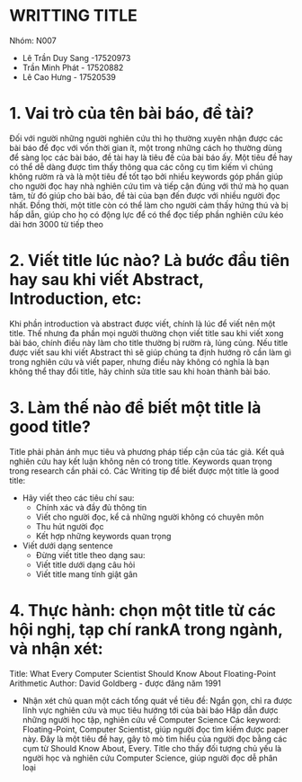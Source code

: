 # WRITTING TITLE

Nhóm: N007
  - Lê Trần Duy Sang -17520973
  - Trần Minh Phát - 17520882
  - Lê Cao Hưng - 17520539
#
# 1. Vai trò của tên bài báo, đề tài?
Đối với người những người nghiên cứu thì họ thường xuyên nhận được các bài báo để đọc với vốn thời gian ít, một trong những cách họ thường dùng để sàng lọc các bài báo, đề tài hay là tiêu đề của bài báo ấy.
Một tiêu đề hay có thể dễ dàng được tìm thấy thông qua các công cụ tìm kiếm vì chúng không rườm rà và là một tiêu đề tốt tạo bởi nhiều keywords góp phần giúp cho người đọc hay nhà nghiên cứu tìm và tiếp cận đúng với thứ mà họ quan tâm, từ đó giúp cho bài báo, đề tài của bạn đến được với nhiều người đọc nhất.
Đồng thời, một title còn có thể làm cho người cảm thấy hứng thú và bị hấp dẫn, giúp cho họ có động lực để có thể đọc tiếp phần nghiên cứu kéo dài hơn 3000 từ tiếp theo
# 2. Viết title lúc nào? Là bước đầu tiên hay sau khi viết Abstract, Introduction, etc:
Khi phần introduction và abstract được viết, chính là lúc để viết nên một title. Thế nhưng đa phần mọi người thường chọn viết title sau khi viết xong bài báo, chính điều này làm cho title thường bị rườm rà, lủng củng. Nếu title được viết sau khi viết Abstract thì sẽ giúp chúng ta định hướng rõ cần làm gì trong nghiên cứu và viết paper, nhưng điều này không có nghĩa là bạn không thể thay đổi title, hãy chỉnh sửa title sau khi hoàn thành bài báo.
# 3. Làm thế nào để biết một title là good title?
Title phải phản ánh mục tiêu và phương pháp tiếp cận của tác giả. Kết quả nghiên cứu hay kết luận không nên có trong title. Keywords quan trọng trong research cần phải có. Các Writing tip để biết được một title là good title:
- Hãy viết theo các tiêu chí sau:
  - Chính xác và đầy đủ thông tin
  - Viết cho người đọc, kể cả những người không có chuyên môn
  - Thu hút người đọc
  - Kết hợp những keywords quan trọng
- Viết dưới dạng sentence
  - Đừng viết title theo dạng sau:
  - Viết title dưới dạng câu hỏi
  - Viết title mang tính giật gân
# 4. Thực hành: chọn một title từ các hội nghị, tạp chí rankA trong ngành, và nhận xét:
Title: What Every Computer Scientist Should Know About Floating-Point Arithmetic
Author: David Goldberg - được đăng năm 1991
- Nhận xét chủ quan một cách tổng quát về tiêu đề:
Ngắn gọn, chỉ ra được lĩnh vực nghiên cứu và mục tiêu hướng tới của bài báo
Hấp dẫn được những người học tập, nghiên cứu về Computer Science 
Các keyword: Floating-Point, Computer Scientist, giúp người đọc tìm kiếm được paper này.
Đây là một tiêu đề hay, gây tò mò tìm hiểu của người đọc bằng các cụm từ Should Know About, Every.
Title cho thấy đối tượng chủ yếu là người học và nghiên cứu Computer Science, giúp người đọc dễ phân loại
